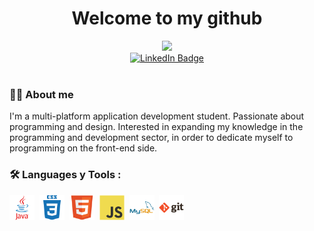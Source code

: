 <h1 align="center"> Welcome to my github </h1>
<div id="header" align="center">
  <img src="https://www.puttiapps.com/wp-content/uploads/2021/05/programming.gif" width="300"/>
</div>

<div id="badges" align="center">
  <a href="https://www.linkedin.com/in/isla-peinado-henríquez-a97387226/"/>
    <img src="https://img.shields.io/badge/LinkedIn-blue?style=for-the-badge&logo=linkedin&logoColor=white" alt="LinkedIn Badge"/>
  </a>
</div>
<div id="views" align="center">
    <img src="https://komarev.com/ghpvc/?username=IslaPeinado&style=flat-square&color=blue" alt="" />
</div>

### :woman_technologist: About me

I'm a multi-platform application development student. Passionate about programming and design. Interested in expanding my knowledge in the programming and development sector, in order to dedicate myself to programming on the front-end side.

### :hammer_and_wrench: Languages y Tools :
<div>
  <img src="https://github.com/devicons/devicon/blob/master/icons/java/java-original-wordmark.svg" title="Java" alt="Java" width="40" height="40"/>&nbsp;
  <img src="https://github.com/devicons/devicon/blob/master/icons/css3/css3-plain-wordmark.svg"  title="CSS3" alt="CSS" width="40" height="40"/>&nbsp;
  <img src="https://github.com/devicons/devicon/blob/master/icons/html5/html5-original.svg" title="HTML5" alt="HTML" width="40" height="40"/>&nbsp;
  <img src="https://github.com/devicons/devicon/blob/master/icons/javascript/javascript-original.svg" title="JavaScript" alt="JavaScript" width="40" height="40"/>&nbsp;
  <img src="https://github.com/devicons/devicon/blob/master/icons/mysql/mysql-original-wordmark.svg" title="MySQL"  alt="MySQL" width="40" height="40"/>&nbsp;
  <img src="https://github.com/devicons/devicon/blob/master/icons/git/git-original-wordmark.svg" title="Git" **alt="Git" width="40" height="40"/>
</div>

<!--### :fire: Lenguajes más utilizados :

[![Top Langs](https://github-readme-stats.vercel.app/api/top-langs/?username=IslaPeinado&layout=compact&theme=vision-friendly-dark)](https://github.com/anuraghazra/github-readme-stats) <br><br>
[![GitHub Streak](http://github-readme-streak-stats.herokuapp.com?user=IslaPeinado&theme=dark&background=000000)](https://git.io/streak-stats)<br>-->
